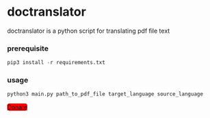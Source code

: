 # doctranslator

doctranslator is a python script for translating pdf file text


### prerequisite

```python
pip3 install -r requirements.txt
```

### usage

```python
python3 main.py path_to_pdf_file target_language source_language
```


<a style="background: red;border-radius: 5px;" href="https://paypal.me/payarifpambudi">Donate</a>
